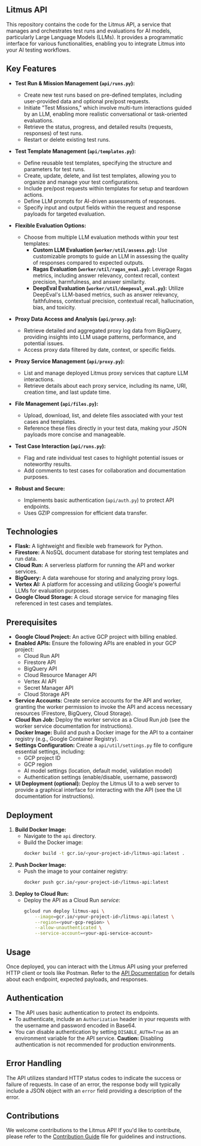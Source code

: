 ## Litmus API

This repository contains the code for the Litmus API, a service that manages and orchestrates test runs and evaluations for AI models, particularly Large Language Models (LLMs). It provides a programmatic interface for various functionalities, enabling you to integrate Litmus into your AI testing workflows.

## Key Features

- **Test Run & Mission Management (`api/runs.py`):**
  - Create new test runs based on pre-defined templates, including user-provided data and optional pre/post requests.
  - Initiate "Test Missions," which involve multi-turn interactions guided by an LLM, enabling more realistic conversational or task-oriented evaluations.
  - Retrieve the status, progress, and detailed results (requests, responses) of test runs.
  - Restart or delete existing test runs.
- **Test Template Management (`api/templates.py`):**
  - Define reusable test templates, specifying the structure and parameters for test runs.
  - Create, update, delete, and list test templates, allowing you to organize and manage your test configurations.
  - Include pre/post requests within templates for setup and teardown actions.
  - Define LLM prompts for AI-driven assessments of responses.
  - Specify input and output fields within the request and response payloads for targeted evaluation.
- **Flexible Evaluation Options:**

  - Choose from multiple LLM evaluation methods within your test templates:
    - **Custom LLM Evaluation (`worker/util/assess.py`):** Use customizable prompts to guide an LLM in assessing the quality of responses compared to expected outputs.
    - **Ragas Evaluation (`worker/util/ragas_eval.py`):** Leverage Ragas metrics, including answer relevancy, context recall, context precision, harmfulness, and answer similarity.
    - **DeepEval Evaluation (`worker/util/deepeval_eval.py`):** Utilize DeepEval's LLM-based metrics, such as answer relevancy, faithfulness, contextual precision, contextual recall, hallucination, bias, and toxicity.

- **Proxy Data Access and Analysis (`api/proxy.py`):**

  - Retrieve detailed and aggregated proxy log data from BigQuery, providing insights into LLM usage patterns, performance, and potential issues.
  - Access proxy data filtered by date, context, or specific fields.

- **Proxy Service Management (`api/proxy.py`):**

  - List and manage deployed Litmus proxy services that capture LLM interactions.
  - Retrieve details about each proxy service, including its name, URI, creation time, and last update time.

- **File Management (`api/files.py`):**

  - Upload, download, list, and delete files associated with your test cases and templates.
  - Reference these files directly in your test data, making your JSON payloads more concise and manageable.

- **Test Case Interaction (`api/runs.py`):**

  - Flag and rate individual test cases to highlight potential issues or noteworthy results.
  - Add comments to test cases for collaboration and documentation purposes.

- **Robust and Secure:**
  - Implements basic authentication (`api/auth.py`) to protect API endpoints.
  - Uses GZIP compression for efficient data transfer.

## Technologies

- **Flask:** A lightweight and flexible web framework for Python.
- **Firestore:** A NoSQL document database for storing test templates and run data.
- **Cloud Run:** A serverless platform for running the API and worker services.
- **BigQuery:** A data warehouse for storing and analyzing proxy logs.
- **Vertex AI:** A platform for accessing and utilizing Google's powerful LLMs for evaluation purposes.
- **Google Cloud Storage:** A cloud storage service for managing files referenced in test cases and templates.

## Prerequisites

- **Google Cloud Project:** An active GCP project with billing enabled.
- **Enabled APIs:** Ensure the following APIs are enabled in your GCP project:
  - Cloud Run API
  - Firestore API
  - BigQuery API
  - Cloud Resource Manager API
  - Vertex AI API
  - Secret Manager API
  - Cloud Storage API
- **Service Accounts:** Create service accounts for the API and worker, granting the worker permission to invoke the API and access necessary resources (Firestore, BigQuery, Cloud Storage).
- **Cloud Run Job:** Deploy the worker service as a Cloud Run _job_ (see the worker service documentation for instructions).
- **Docker Image:** Build and push a Docker image for the API to a container registry (e.g., Google Container Registry).
- **Settings Configuration:** Create a `api/util/settings.py` file to configure essential settings, including:
  - GCP project ID
  - GCP region
  - AI model settings (location, default model, validation model)
  - Authentication settings (enable/disable, username, password)
- **UI Deployment (optional):** Deploy the Litmus UI to a web server to provide a graphical interface for interacting with the API (see the UI documentation for instructions).

## Deployment

1. **Build Docker Image:**
   - Navigate to the `api` directory.
   - Build the Docker image:
     ```bash
     docker build -t gcr.io/<your-project-id>/litmus-api:latest .
     ```
2. **Push Docker Image:**
   - Push the image to your container registry:
     ```bash
     docker push gcr.io/<your-project-id>/litmus-api:latest
     ```
3. **Deploy to Cloud Run:**
   - Deploy the API as a Cloud Run _service_:
     ```bash
     gcloud run deploy litmus-api \
         --image=gcr.io/<your-project-id>/litmus-api:latest \
         --region=<your-gcp-region> \
         --allow-unauthenticated \
         --service-account=<your-api-service-account>
     ```

## Usage

Once deployed, you can interact with the Litmus API using your preferred HTTP client or tools like Postman. Refer to the [API Documentation](https://google.github.io/litmus/api) for details about each endpoint, expected payloads, and responses.

## Authentication

- The API uses basic authentication to protect its endpoints.
- To authenticate, include an `Authorization` header in your requests with the username and password encoded in Base64.
- You can disable authentication by setting `DISABLE_AUTH=True` as an environment variable for the API service. **Caution:** Disabling authentication is not recommended for production environments.

## Error Handling

The API utilizes standard HTTP status codes to indicate the success or failure of requests. In case of an error, the response body will typically include a JSON object with an `error` field providing a description of the error.

## Contributions

We welcome contributions to the Litmus API! If you'd like to contribute, please refer to the [Contribution Guide](https://google.github.io/litmus/contribution) file for guidelines and instructions.
